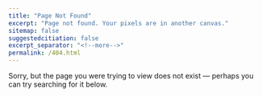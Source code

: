 ```yaml
---
title: "Page Not Found"
excerpt: "Page not found. Your pixels are in another canvas."
sitemap: false
suggestedcitiation: false
excerpt_separator: "<!--more-->"
permalink: /404.html
---
```


Sorry, but the page you were trying to view does not exist &mdash; perhaps you can try searching for it below.
